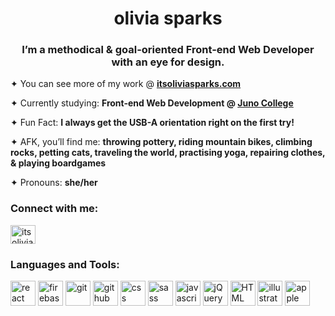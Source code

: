 <h1 align="center">olivia sparks</h1>
<h3 align="center">I’m a methodical & goal-oriented Front-end Web Developer with an eye for design.</h3>

✦ You can see more of my work @ <a href="https://itsoliviasparks.com">**itsoliviasparks.com**</a>

✦ Currently studying: **Front-end Web Development @ <a href="https://junocollege.com">Juno College</a>**

✦ Fun Fact: **I always get the USB-A orientation right on the first try!**

✦ AFK, you’ll find me: **throwing pottery, riding mountain bikes, climbing rocks, petting cats, traveling the world, practising yoga, repairing clothes, & playing boardgames**

✦ Pronouns: **she/her**

<h3 align="left">Connect with me:</h3>
<p align="left">
<a href="https://linkedin.com/in/itsoliviasparks"><img align="center" src="https://raw.githubusercontent.com/rahuldkjain/github-profile-readme-generator/master/src/images/icons/Social/linked-in-alt.svg" alt="itsoliviasparks" height="30" width="40"/></a>
 
</p>

<h3 align="left">Languages and Tools:</h3>
<p align="left">
<img src="https://cdn.jsdelivr.net/gh/devicons/devicon/icons/react/react-original-wordmark.svg" alt="react" height="40" width="40"/>
<img src="https://cdn.jsdelivr.net/gh/devicons/devicon/icons/firebase/firebase-plain-wordmark.svg" alt="firebase" height="40" width="40"/>
<img src="https://cdn.jsdelivr.net/gh/devicons/devicon/icons/git/git-plain-wordmark.svg" alt="git" height="40" width="40"/>
<img src="https://cdn.jsdelivr.net/gh/devicons/devicon/icons/github/github-original-wordmark.svg" alt="github" height="40" width="40"/>
<img src="https://cdn.jsdelivr.net/gh/devicons/devicon/icons/css3/css3-plain-wordmark.svg" alt="css" height="40" width="40"/>
<img src="https://cdn.jsdelivr.net/gh/devicons/devicon/icons/sass/sass-original.svg" alt="sass" height="40" width="40"/>
<img src="https://cdn.jsdelivr.net/gh/devicons/devicon/icons/javascript/javascript-plain.svg" alt="javascript" height="40" width="40"/>
<img src="https://cdn.jsdelivr.net/gh/devicons/devicon/icons/jquery/jquery-plain-wordmark.svg" alt="jQuery" height="40" width="40"/>     
<img src="https://cdn.jsdelivr.net/gh/devicons/devicon/icons/html5/html5-plain-wordmark.svg" alt="HTML" height="40" width="40"/>
<img src="https://cdn.jsdelivr.net/gh/devicons/devicon/icons/illustrator/illustrator-line.svg" alt="illustrator" height="40" width="40"/>
<img src="https://cdn.jsdelivr.net/gh/devicons/devicon/icons/apple/apple-original.svg" alt="apple" height="40" width="40"/>
 </p>
